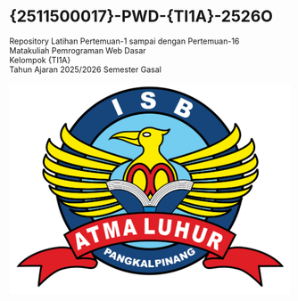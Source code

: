 # {2511500017}-PWD-{TI1A}-2526O
Repository Latihan Pertemuan-1 sampai dengan Pertemuan-16<br>
Matakuliah Pemrograman Web Dasar<br>
Kelompok {TI1A}<br>
Tahun Ajaran 2025/2026
Semester Gasal<br><br>
![Logo ISBAL](logo.png)